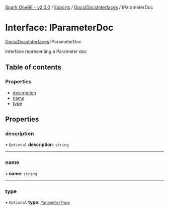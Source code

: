 [Spark OneBE - v2.0.0](../README.md) / [Exports](../modules.md) / [Docs/DocsInterfaces](../modules/Docs_DocsInterfaces.md) / IParameterDoc

# Interface: IParameterDoc

[Docs/DocsInterfaces](../modules/Docs_DocsInterfaces.md).IParameterDoc

Interface representing a Parameter doc

## Table of contents

### Properties

- [description](Docs_DocsInterfaces.IParameterDoc.md#description)
- [name](Docs_DocsInterfaces.IParameterDoc.md#name)
- [type](Docs_DocsInterfaces.IParameterDoc.md#type)

## Properties

### description

• `Optional` **description**: `string`

___

### name

• **name**: `string`

___

### type

• `Optional` **type**: [`ParameterType`](../enums/Docs_DocsInterfaces.ParameterType.md)
